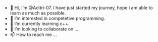 - 👋 Hi, I’m @Aditri-07. I have just started my journey, hope i am able to learn as much as possible.
- 👀 I’m interested in competetive programming.
- 🌱 I’m currently learning c++.
- 💞️ I’m looking to collaborate on ...
- 📫 How to reach me ...

<!---
Aditri-07/Aditri-07 is a ✨ special ✨ repository because its `README.md` (this file) appears on your GitHub profile.
You can click the Preview link to take a look at your changes.
--->
